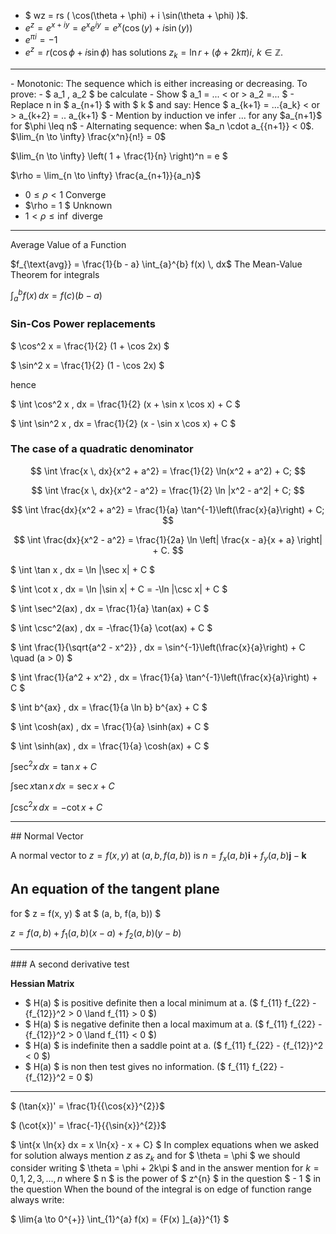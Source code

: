 - $ wz = rs ( \cos(\theta + \phi) + i \sin(\theta + \phi) )$.
- $e^{z} = e^{x+iy} = e^{x}e^{iy} = e^{x}(\cos(y) + i\sin(y))$
- $e^{\pi i} = -1$
- $e^z = r(\cos \phi + i\sin \phi)$ has solutions $z_k = \ln r + (\phi + 2k\pi)i$, $k \in \mathbb{Z}$.
<hr>
- Monotonic: The sequence which is either increasing or decreasing. To prove:
    - $ a_1 , a_2 $ be calculate
    - Show $ a_1 = ... < or > a_2 =... $
    - Replace n in $ a_{n+1} $ with $ k $ and say: Hence $ a_{k+1} = ...{a_k} < or > a_{k+2} = .. a_{k+1} $
    - Mention by induction ve infer ... for any $a_{n+1}$ for $\phi \leq n$
- Alternating sequence: when $a_n \cdot a_{{n+1}} < 0$.
$\lim_{n \to \infty} \frac{x^n}{n!} = 0$

$\lim_{n \to \infty} \left( 1 + \frac{1}{n} \right)^n = e $

$\rho = \lim_{n \to \infty} \frac{a_{n+1}}{a_n}$

- $0 \leq \rho < 1$ Converge
- $\rho = 1 $ Unknown
- $1 < \rho \leq \inf$ diverge
<hr>
Average Value of a Function

$f_{\text{avg}} = \frac{1}{b - a} \int_{a}^{b} f(x) \, dx$
The Mean-Value Theorem for integrals

$\int_{a}^{b} f(x) \, dx = f(c) (b - a)$
### Sin-Cos Power replacements

$ \cos^2 x = \frac{1}{2} (1 + \cos 2x) $

$ \sin^2 x = \frac{1}{2} (1 - \cos 2x) $

hence

$ \int \cos^2 x \, dx = \frac{1}{2} (x + \sin x \cos x) + C $

$ \int \sin^2 x \, dx = \frac{1}{2} (x - \sin x \cos x) + C $

### The case of a quadratic denominator

$$ \int \frac{x \, dx}{x^2 + a^2} = \frac{1}{2} \ln(x^2 + a^2) + C; $$

$$ \int \frac{x \, dx}{x^2 - a^2} = \frac{1}{2} \ln |x^2 - a^2| + C; $$

$$ \int \frac{dx}{x^2 + a^2} = \frac{1}{a} \tan^{-1}\left(\frac{x}{a}\right) + C; $$

$$ \int \frac{dx}{x^2 - a^2} = \frac{1}{2a} \ln \left| \frac{x - a}{x + a} \right| + C. $$

$ \int \tan x \, dx = \ln |\sec x| + C $

$ \int \cot x \, dx = \ln |\sin x| + C = -\ln |\csc x| + C $


$ \int \sec^2(ax) \, dx = \frac{1}{a} \tan(ax) + C $

$ \int \csc^2(ax) \, dx = -\frac{1}{a} \cot(ax) + C $

$ \int \frac{1}{\sqrt{a^2 - x^2}} \, dx = \sin^{-1}\left(\frac{x}{a}\right) + C \quad (a > 0) $

$ \int \frac{1}{a^2 + x^2} \, dx = \frac{1}{a} \tan^{-1}\left(\frac{x}{a}\right) + C $


$ \int b^{ax} \, dx = \frac{1}{a \ln b} b^{ax} + C $

$ \int \cosh(ax) \, dx = \frac{1}{a} \sinh(ax) + C $

$ \int \sinh(ax) \, dx = \frac{1}{a} \cosh(ax) + C $

$\int \sec^2 x \, dx = \tan x + C$

$\int \sec x \tan x \, dx = \sec x + C$

$\int \csc^2 x \, dx = -\cot x + C$


<hr>
## Normal Vector

A normal vector to $z = f(x, y)$ at $(a, b, f(a, b))$ is
$n = f_x(a, b) \mathbf{i} + f_y(a, b) \mathbf{j} - \mathbf{k}$

## An equation of the tangent plane 

for $ z = f(x, y) $ at $ (a, b, f(a, b)) $

$z = f(a, b) + f_1(a, b)(x - a) + f_2(a, b)(y - b)$
<hr>
### A second derivative test

**Hessian Matrix**
- $ H(a) $ is positive definite then a local minimum at a. ($ f_{11} f_{22} - {f_{12}}^2 > 0 \land  f_{11} > 0 $)
- $ H(a) $ is negative definite then a local maximum at a. ($ f_{11} f_{22} - {f_{12}}^2 > 0 \land  f_{11} < 0 $)
- $ H(a) $ is indefinite then a saddle point at a. ($ f_{11} f_{22} - {f_{12}}^2 < 0 $)
- $ H(a) $ is non then test gives no information. ($ f_{11} f_{22} - {f_{12}}^2 = 0 $)

<hr>
$ (\tan{x})' = \frac{1}{{\cos{x}}^{2}}$

$ (\cot{x})' = \frac{-1}{{\sin{x}}^{2}}$

$ \int{x \ln{x} dx = x \ln{x} - x + C} $
In complex equations when we asked for solution always mention $z$ as $z_k$ and for $ \theta = \phi $ we should consider writing $ \theta = \phi + 2k\pi $ and in the answer mention for $k = 0,1,2,3,..., n$ where $ n $ is the power of $ z^{n} $ in the question $ - 1 $ in the question
When the bound of the integral is on edge of function range always write:

$ \lim{a \to 0^{+}} \int_{1}^{a} f(x) = {F(x) ]_{a}}^{1} $
